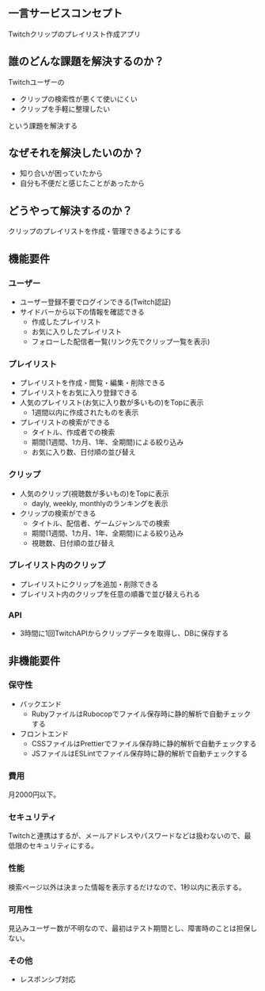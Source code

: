 ## 一言サービスコンセプト
Twitchクリップのプレイリスト作成アプリ

## 誰のどんな課題を解決するのか？
Twitchユーザーの

* クリップの検索性が悪くて使いにくい
* クリップを手軽に整理したい

という課題を解決する

## なぜそれを解決したいのか？
* 知り合いが困っていたから
* 自分も不便だと感じたことがあったから

## どうやって解決するのか？
クリップのプレイリストを作成・管理できるようにする

## 機能要件
### ユーザー
* ユーザー登録不要でログインできる(Twitch認証)
* サイドバーから以下の情報を確認できる
  * 作成したプレイリスト
  * お気に入りしたプレイリスト
  * フォローした配信者一覧(リンク先でクリップ一覧を表示)

### プレイリスト
* プレイリストを作成・閲覧・編集・削除できる
* プレイリストをお気に入り登録できる
* 人気のプレイリスト(お気に入り数が多いもの)をTopに表示
  * 1週間以内に作成されたものを表示
* プレイリストの検索ができる
  * タイトル、作成者での検索
  * 期間(1週間、1カ月、1年、全期間)による絞り込み
  * お気に入り数、日付順の並び替え

### クリップ
* 人気のクリップ(視聴数が多いもの)をTopに表示
  * dayly, weekly, monthlyのランキングを表示
* クリップの検索ができる
  * タイトル、配信者、ゲームジャンルでの検索
  * 期間(1週間、1カ月、1年、全期間)による絞り込み
  * 視聴数、日付順の並び替え

### プレイリスト内のクリップ
* プレイリストにクリップを追加・削除できる
* プレイリスト内のクリップを任意の順番で並び替えられる

### API
* 3時間に1回TwitchAPIからクリップデータを取得し、DBに保存する

## 非機能要件
### 保守性
* バックエンド
  * RubyファイルはRubocopでファイル保存時に静的解析で自動チェックする
* フロントエンド
  * CSSファイルはPrettierでファイル保存時に静的解析で自動チェックする
  * JSファイルはESLintでファイル保存時に静的解析で自動チェックする

### 費用
月2000円以下。

### セキュリティ
Twitchと連携はするが、メールアドレスやパスワードなどは扱わないので、最低限のセキュリティにする。

### 性能
検索ページ以外は決まった情報を表示するだけなので、1秒以内に表示する。

### 可用性
見込みユーザー数が不明なので、最初はテスト期間とし、障害時のことは担保しない。

### その他
* レスポンシブ対応
